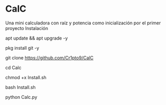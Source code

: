 # CalC
Una mini calculadora con raíz y potencia como inicialización por el primer proyecto
Instalación

apt update && apt upgrade -y

pkg install git -y

git clone https://github.com/Cr1pto9/CalC

cd Calc

chmod +x Install.sh

bash Install.sh

python Calc.py

